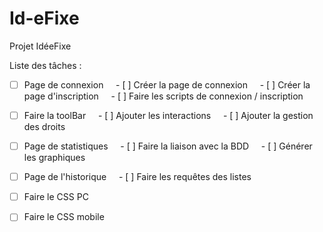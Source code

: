 # Id-eFixe

Projet IdéeFixe

Liste des tâches :

- [ ] Page de connexion
    - [ ] Créer la page de connexion
    - [ ] Créer la page d'inscription
    - [ ] Faire les scripts de connexion / inscription

- [ ] Faire la toolBar
    - [ ] Ajouter les interactions
    - [ ] Ajouter la gestion des droits

- [ ] Page de statistiques
    - [ ] Faire la liaison avec la BDD
    - [ ] Générer les graphiques

- [ ] Page de l'historique
    - [ ] Faire les requêtes des listes

- [ ] Faire le CSS PC

- [ ] Faire le CSS mobile